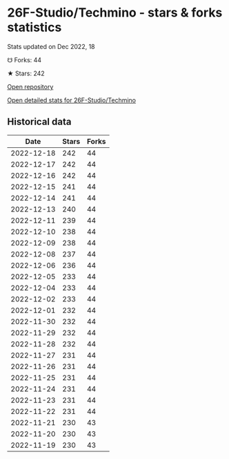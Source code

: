 # 26F-Studio/Techmino - stars & forks statistics

Stats updated on Dec 2022, 18

☋ Forks: 44

★ Stars: 242

[Open repository](https://github.com/26F-Studio/Techmino)

[Open detailed stats for 26F-Studio/Techmino](https://reviewgithub.com/rep/26F-Studio/Techmino)

## Historical data
| Date | Stars | Forks |
|------|-------|-------|
| 2022-12-18 | 242 | 44 | 
| 2022-12-17 | 242 | 44 | 
| 2022-12-16 | 242 | 44 | 
| 2022-12-15 | 241 | 44 | 
| 2022-12-14 | 241 | 44 | 
| 2022-12-13 | 240 | 44 | 
| 2022-12-11 | 239 | 44 | 
| 2022-12-10 | 238 | 44 | 
| 2022-12-09 | 238 | 44 | 
| 2022-12-08 | 237 | 44 | 
| 2022-12-06 | 236 | 44 | 
| 2022-12-05 | 233 | 44 | 
| 2022-12-04 | 233 | 44 | 
| 2022-12-02 | 233 | 44 | 
| 2022-12-01 | 232 | 44 | 
| 2022-11-30 | 232 | 44 | 
| 2022-11-29 | 232 | 44 | 
| 2022-11-28 | 232 | 44 | 
| 2022-11-27 | 231 | 44 | 
| 2022-11-26 | 231 | 44 | 
| 2022-11-25 | 231 | 44 | 
| 2022-11-24 | 231 | 44 | 
| 2022-11-23 | 231 | 44 | 
| 2022-11-22 | 231 | 44 | 
| 2022-11-21 | 230 | 43 | 
| 2022-11-20 | 230 | 43 | 
| 2022-11-19 | 230 | 43 | 

